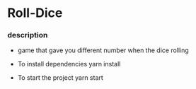 # Roll-Dice


### description 

- game that gave you different number when the dice rolling

- To install dependencies yarn install

- To start the project yarn start

